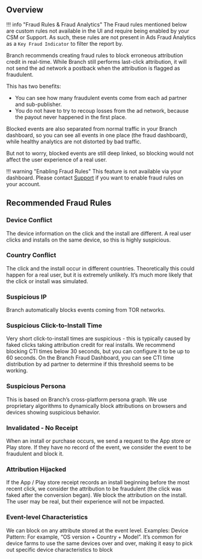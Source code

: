 ## Overview

!!! info "Fraud Rules & Fraud Analytics"
	The Fraud rules mentioned below are custom rules not available in the UI and require being enabled by your CSM or Support. As such, these rules are not present in Ads Fraud Analytics as a `Key Fraud Indicator` to filter the report by. 

Branch recommends creating fraud rules to block erroneous attribution credit in real-time. While Branch still performs last-click attribution, it will not send the ad network a postback when the attribution is flagged as fraudulent.

This has two benefits:

- You can see how many fraudulent events come from each ad partner and sub-publisher.
- You do not have to try to recoup losses from the ad network, because the payout never happened in the first place.

Blocked events are also separated from normal traffic in your Branch dashboard, so you can see all events in one place (the fraud dashboard), while healthy analytics are not distorted by bad traffic.

But not to worry, blocked events are still deep linked, so blocking would not affect the user experience of a real user.

!!! warning "Enabling Fraud Rules"
	This feature is not available via your dashboard. Please contact [Support](mailto:support@branch.io) if you want to enable fraud rules on your account.

## Recommended Fraud Rules

### Device Conflict

The device information on the click and the install are different. A real user clicks and installs on the same device, so this is highly suspicious.

### Country Conflict

The click and the install occur in different countries. Theoretically this could happen for a real user, but it is extremely unlikely. It’s much more likely that the click or install was simulated.

### Suspicious IP

Branch automatically blocks events coming from TOR networks.

### Suspicious Click-to-Install Time

Very short click-to-install times are suspicious - this is typically caused by faked clicks taking attribution credit for real installs. We recommend blocking CTI times below 30 seconds, but you can configure it to be up to 60 seconds. On the Branch Fraud Dashboard, you can see CTI time distribution by ad partner to determine if this threshold seems to be working.

### Suspicious Persona

This is based on Branch’s cross-platform persona graph. We use proprietary algorithms to dynamically block attributions on browsers and devices showing suspicious behavior.

### Invalidated - No Receipt

When an install or purchase occurs, we send a request to the App store or Play store. If they have no record of the event, we consider the event to be fraudulent and block it.

### Attribution Hijacked

If the App / Play store receipt records an install beginning before the most recent click, we consider the attribution to be fraudulent (the click was faked after the conversion began). We block the attribution on the install. The user may be real, but their experience will not be impacted.

### Event-level Characteristics

We can block on any attribute stored at the event level. Examples:
Device Pattern: For example, “OS version + Country + Model”. It’s common for device farms to use the same devices over and over, making it easy to pick out specific device characteristics to block
